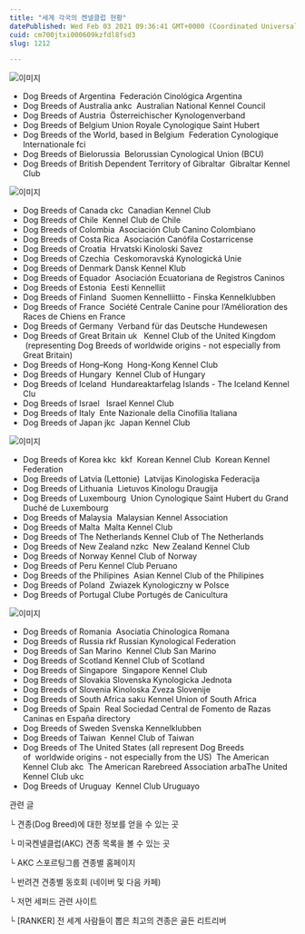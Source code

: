 ```yaml
---
title: "세계 각국의 켄넬클럽 현황"
datePublished: Wed Feb 03 2021 09:36:41 GMT+0000 (Coordinated Universal Time)
cuid: cm700jtxi000609kzfdl8fsd3
slug: 1212

---
```



![이미지](https://cdn.hashnode.com/res/hashnode/image/upload/v1739250004707/d856ea86-f6d0-480a-90ff-3e6604d5642c.jpeg)

- Dog Breeds of Argentina  Federación Cinológica Argentina
- Dog Breeds of Australia ankc  Australian National Kennel Council
- Dog Breeds of Austria  Österreichischer Kynologenverband
- Dog Breeds of Belgium Union Royale Cynologique Saint Hubert
- Dog Breeds of the World, based in Belgium  Federation Cynologique Internationale fci
- Dog Breeds of Bielorussia  Belorussian Cynological Union (BCU)
- Dog Breeds of British Dependent Territory of Gibraltar  Gibraltar Kennel Club

![이미지](https://cdn.hashnode.com/res/hashnode/image/upload/v1739250006952/dcabf80e-b159-4480-921e-f1fba8069831.jpeg)

- Dog Breeds of Canada ckc  Canadian Kennel Club
- Dog Breeds of Chile  Kennel Club de Chile
- Dog Breeds of Colombia  Asociación Club Canino Colombiano
- Dog Breeds of Costa Rica  Asociación Canófila Costarricense
- Dog Breeds of Croatia  Hrvatski Kinoloski Savez
- Dog Breeds of Czechia  Ceskomoravská Kynologická Unie
- Dog Breeds of Denmark Dansk Kennel Klub
- Dog Breeds of Equador  Asociación Ecuatoriana de Registros Caninos
- Dog Breeds of Estonia  Eesti Kennelliit
- Dog Breeds of Finland  Suomen Kennelliitto - Finska Kennelklubben
- Dog Breeds of France  Société Centrale Canine pour l’Amélioration des Races de Chiens en France
- Dog Breeds of Germany  Verband für das Deutsche Hundewesen
- Dog Breeds of Great Britain uk   Kennel Club of the United Kingdom  (representing Dog Breeds of worldwide origins - not especially from Great Britain)
- Dog Breeds of Hong–Kong  Hong-Kong Kennel Club
- Dog Breeds of Hungary  Kennel Club of Hungary
- Dog Breeds of Iceland  Hundareaktarfelag Islands - The Iceland Kennel Clu
- Dog Breeds of Israel   Israel Kennel Club
- Dog Breeds of Italy  Ente Nazionale della Cinofilia Italiana
- Dog Breeds of Japan jkc  Japan Kennel Club

![이미지](https://cdn.hashnode.com/res/hashnode/image/upload/v1739250008482/6b615dc4-e795-4607-be11-c57dbebaf5f1.jpeg)

- Dog Breeds of Korea kkc  kkf  Korean Kennel Club  Korean Kennel Federation
- Dog Breeds of Latvia (Lettonie)  Latvijas Kinologiska Federacija
- Dog Breeds of Lithuania  Lietuvos Kinologu Draugija
- Dog Breeds of Luxembourg  Union Cynologique Saint Hubert du Grand Duché de Luxembourg
- Dog Breeds of Malaysia  Malaysian Kennel Association
- Dog Breeds of Malta  Malta Kennel Club
- Dog Breeds of The Netherlands Kennel Club of The Netherlands
- Dog Breeds of New Zealand nzkc  New Zealand Kennel Club
- Dog Breeds of Norway Kennel Club of Norway
- Dog Breeds of Peru Kennel Club Peruano
- Dog Breeds of the Philipines  Asian Kennel Club of the Philipines
- Dog Breeds of Poland  Zwiazek Kynologiczny w Polsce
- Dog Breeds of Portugal Clube Portugés de Canicultura

![이미지](https://cdn.hashnode.com/res/hashnode/image/upload/v1739250010414/07cb6b6d-02d0-4790-8801-5c56a9ec2404.jpeg)

- Dog Breeds of Romania  Asociatia Chinologica Romana
- Dog Breeds of Russia rkf Russian Kynological Federation
- Dog Breeds of San Marino  Kennel Club San Marino
- Dog Breeds of Scotland Kennel Club of Scotland
- Dog Breeds of Singapore  Singapore Kennel Club
- Dog Breeds of Slovakia Slovenska Kynologicka Jednota
- Dog Breeds of Slovenia Kinoloska Zveza Slovenije
- Dog Breeds of South Africa saku Kennel Union of South Africa
- Dog Breeds of Spain  Real Sociedad Central de Fomento de Razas Caninas en España directory
- Dog Breeds of Sweden Svenska Kennelklubben
- Dog Breeds of Taiwan  Kennel Club of Taiwan
- Dog Breeds of The United States (all represent Dog Breeds of  worldwide origins - not especially from the US)  The American Kennel Club akc  The American Rarebreed Association arbaThe United Kennel Club ukc
- Dog Breeds of Uruguay  Kennel Club Uruguayo

관련 글

└ 견종(Dog Breed)에 대한 정보를 얻을 수 있는 곳

└ 미국켄넬클럽(AKC) 견종 목록을 볼 수 있는 곳

└ AKC 스포르팅그룹 견종별 홈페이지

└ 반려견 견종별 동호회 (네이버 및 다음 카페)

└ 저먼 세퍼드 관련 사이트

└ [RANKER] 전 세계 사람들이 뽑은 최고의 견종은 골든 리트리버